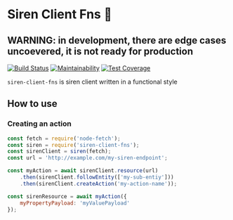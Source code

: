 # Siren Client Fns 🚨

## WARNING: in development, there are edge cases uncoevered, it is not ready for production

[![Build Status](https://travis-ci.org/fabioelizandro/siren-client-fns.svg?branch=master)](https://travis-ci.org/fabioelizandro/siren-client-fns)
[![Maintainability](https://api.codeclimate.com/v1/badges/1d94bce96534d3c50f76/maintainability)](https://codeclimate.com/github/fabioelizandro/siren-client-fns/maintainability)
[![Test Coverage](https://api.codeclimate.com/v1/badges/1d94bce96534d3c50f76/test_coverage)](https://codeclimate.com/github/fabioelizandro/siren-client-fns/test_coverage)

`siren-client-fns` is siren client written in a functional style

## How to use

### Creating an action

```js
const fetch = require('node-fetch');
const siren = require('siren-client-fns');
const sirenClient = siren(fetch);
const url = 'http://example.com/my-siren-endpoint';

const myAction = await sirenClient.resource(url)
    .then(sirenClient.followEntity(['my-sub-entiy']))
    .then(sirenClient.createAction('my-action-name'));

const sirenResource = await myAction({
    myPropertyPayload: 'myValuePayload'
});
```
